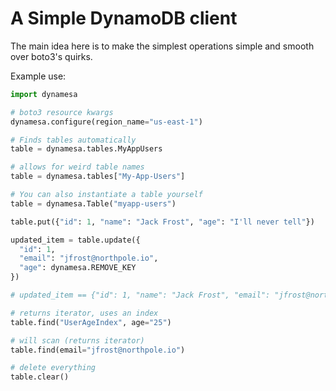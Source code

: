 # A Simple DynamoDB client

The main idea here is to make the simplest operations simple and smooth over boto3's quirks.

Example use:

```python
import dynamesa

# boto3 resource kwargs
dynamesa.configure(region_name="us-east-1")

# Finds tables automatically
table = dynamesa.tables.MyAppUsers

# allows for weird table names
table = dynamesa.tables["My-App-Users"]

# You can also instantiate a table yourself
table = dynamesa.Table("myapp-users")

table.put({"id": 1, "name": "Jack Frost", "age": "I'll never tell"})

updated_item = table.update({
  "id": 1,
  "email": "jfrost@northpole.io",
  "age": dynamesa.REMOVE_KEY
})

# updated_item == {"id": 1, "name": "Jack Frost", "email": "jfrost@northpole.io"}

# returns iterator, uses an index
table.find("UserAgeIndex", age="25")

# will scan (returns iterator)
table.find(email="jfrost@northpole.io")

# delete everything
table.clear()
```